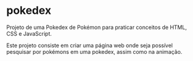 # pokedex
Projeto de uma Pokedex de Pokémon para praticar conceitos de HTML, CSS e JavaScript.

Este projeto consiste em criar uma página web onde seja possível pesquisar por pokémons em uma pokedex, assim como na animação.
